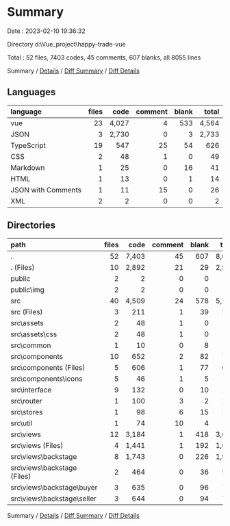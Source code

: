 # Summary

Date : 2023-02-10 19:36:32

Directory d:\\Vue_project\\happy-trade-vue

Total : 52 files,  7403 codes, 45 comments, 607 blanks, all 8055 lines

Summary / [Details](details.md) / [Diff Summary](diff.md) / [Diff Details](diff-details.md)

## Languages
| language | files | code | comment | blank | total |
| :--- | ---: | ---: | ---: | ---: | ---: |
| vue | 23 | 4,027 | 4 | 533 | 4,564 |
| JSON | 3 | 2,730 | 0 | 3 | 2,733 |
| TypeScript | 19 | 547 | 25 | 54 | 626 |
| CSS | 2 | 48 | 1 | 0 | 49 |
| Markdown | 1 | 25 | 0 | 16 | 41 |
| HTML | 1 | 13 | 0 | 1 | 14 |
| JSON with Comments | 1 | 11 | 15 | 0 | 26 |
| XML | 2 | 2 | 0 | 0 | 2 |

## Directories
| path | files | code | comment | blank | total |
| :--- | ---: | ---: | ---: | ---: | ---: |
| . | 52 | 7,403 | 45 | 607 | 8,055 |
| . (Files) | 10 | 2,892 | 21 | 29 | 2,942 |
| public | 2 | 2 | 0 | 0 | 2 |
| public\\img | 2 | 2 | 0 | 0 | 2 |
| src | 40 | 4,509 | 24 | 578 | 5,111 |
| src (Files) | 3 | 211 | 1 | 39 | 251 |
| src\\assets | 2 | 48 | 1 | 0 | 49 |
| src\\assets\\css | 2 | 48 | 1 | 0 | 49 |
| src\\common | 1 | 10 | 0 | 8 | 18 |
| src\\components | 10 | 652 | 2 | 82 | 736 |
| src\\components (Files) | 5 | 606 | 1 | 77 | 684 |
| src\\components\\icons | 5 | 46 | 1 | 5 | 52 |
| src\\interface | 9 | 132 | 0 | 10 | 142 |
| src\\router | 1 | 100 | 3 | 2 | 105 |
| src\\stores | 1 | 98 | 6 | 15 | 119 |
| src\\util | 1 | 74 | 10 | 4 | 88 |
| src\\views | 12 | 3,184 | 1 | 418 | 3,603 |
| src\\views (Files) | 4 | 1,441 | 1 | 192 | 1,634 |
| src\\views\\backstage | 8 | 1,743 | 0 | 226 | 1,969 |
| src\\views\\backstage (Files) | 2 | 464 | 0 | 36 | 500 |
| src\\views\\backstage\\buyer | 3 | 635 | 0 | 96 | 731 |
| src\\views\\backstage\\seller | 3 | 644 | 0 | 94 | 738 |

Summary / [Details](details.md) / [Diff Summary](diff.md) / [Diff Details](diff-details.md)